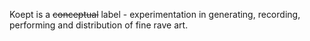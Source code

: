 Koept is a ~~conceptual~~ label - experimentation in generating, recording, performing and distribution of fine rave art.
<!--stackedit_data:
eyJoaXN0b3J5IjpbLTIxMTU2MDU4MTksMTgzOTc3NzQyNl19
-->